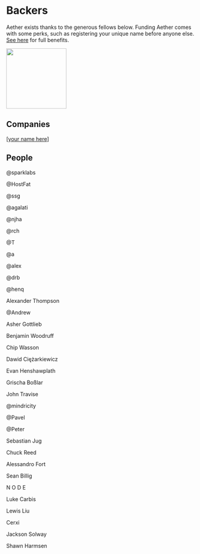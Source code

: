 # Backers

Aether exists thanks to the generous fellows below. Funding Aether comes with some perks, such as registering your unique name before anyone else. [See here](https://getaether.net/supporterbenefits) for full benefits. 

<a href="https://www.patreon.com/nehbit">
	<img src="https://c5.patreon.com/external/logo/become_a_patron_button@2x.png" width="160">
</a>

## Companies

[[your name here]](https://www.patreon.com/bePatron?u=11407204)

## People 

@sparklabs

@HostFat

@ssg

@agalati

@njha

@rch

@T

@a

@alex

@drb

@henq

Alexander Thompson

@Andrew

Asher Gottlieb

Benjamin Woodruff

Chip Wasson

Dawid Ciężarkiewicz

Evan Henshawplath

Grischa Boßlar

John Travise

@mindricity

@Pavel

@Peter

Sebastian Jug

Chuck Reed

Alessandro Fort 

Sean Billig

N O D E

Luke Carbis

Lewis Liu

Cerxi

Jackson Solway

Shawn Harmsen